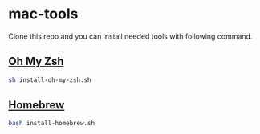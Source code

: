 # mac-tools

Clone this repo and you can install needed tools with following command.
## [Oh My Zsh](https://ohmyz.sh/)
```sh
sh install-oh-my-zsh.sh
```

## [Homebrew](https://brew.sh/index_zh-cn)
```sh
bash install-homebrew.sh
```